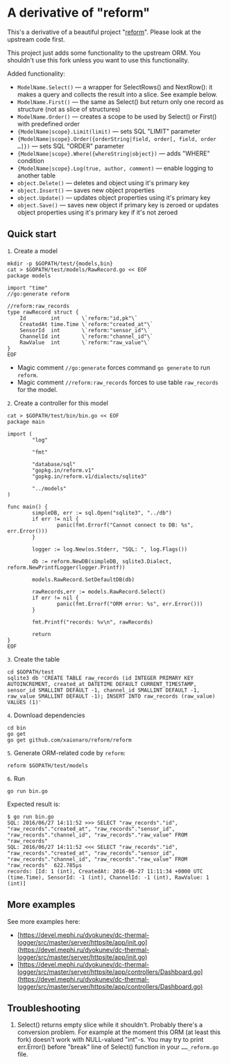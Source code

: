# A derivative of "reform"

This's a derivative of a beautiful project "[reform](https://github.com/go-reform/reform)". Please look at the upstream code first.

This project just adds some functionality to the upstream ORM. You shouldn't use this fork unless you want to use this functionality.

Added functionality:
* `ModelName.Select()` — a wrapper for SelectRows() and NextRow(): it makes a query and collects the result into a slice. See example below.
* `ModelName.First()` — the same as Select() but return only one record as structure (not as slice of structures)
* `ModelName.Order()` — creates a scope to be used by Select() or First() with predefined order
* `{ModelName|scope}.Limit(limit)` — sets SQL "LIMIT" parameter
* `{ModelName|scope}.Order({orderString|field, order[, field, order …]})` — sets SQL "ORDER" parameter
* `{ModelName|scope}.Where({whereString|object})` — adds "WHERE" condition
* `{ModelName|scope}.Log(true, author, comment)` — enable logging to another table
* `object.Delete()` — deletes and object using it's primary key
* `object.Insert()` — saves new object properties
* `object.Update()` — updates object properties using it's primary key
* `object.Save()` — saves new object if primary key is zeroed or updates object properties using it's primary key if it's not zeroed

## Quick start

`1`. Create a model

```
mkdir -p $GOPATH/test/{models,bin}
cat > $GOPATH/test/models/RawRecord.go << EOF
package models

import "time"
//go:generate reform

//reform:raw_records
type rawRecord struct {
	Id        int       \`reform:"id,pk"\`
	CreatedAt time.Time \`reform:"created_at"\`
	SensorId  int       \`reform:"sensor_id"\`
	ChannelId int       \`reform:"channel_id"\`
	RawValue  int       \`reform:"raw_value"\`
}
EOF
```

* Magic comment `//go:generate` forces command `go generate` to run `reform`.
* Magic comment `//reform:raw_records` forces to use table `raw_records` for the model.

`2`. Create a controller for this model

```
cat > $GOPATH/test/bin/bin.go << EOF
package main

import (
        "log"

        "fmt"

        "database/sql"
        "gopkg.in/reform.v1"
        "gopkg.in/reform.v1/dialects/sqlite3"

        "../models"
)

func main() {
        simpleDB, err := sql.Open("sqlite3", "../db")
        if err != nil {
                panic(fmt.Errorf("Cannot connect to DB: %s", err.Error()))
        }

        logger := log.New(os.Stderr, "SQL: ", log.Flags())

        db := reform.NewDB(simpleDB, sqlite3.Dialect, reform.NewPrintfLogger(logger.Printf))

        models.RawRecord.SetDefaultDB(db)

        rawRecords,err := models.RawRecord.Select()
        if err != nil {
                panic(fmt.Errorf("ORM error: %s", err.Error()))
        }

        fmt.Printf("records: %v\n", rawRecords)

        return
}
EOF
```

`3`. Create the table

```
cd $GOPATH/test
sqlite3 db 'CREATE TABLE raw_records (id INTEGER PRIMARY KEY AUTOINCREMENT, created_at DATETIME DEFAULT CURRENT_TIMESTAMP, sensor_id SMALLINT DEFAULT -1, channel_id SMALLINT DEFAULT -1, raw_value SMALLINT DEFAULT -1); INSERT INTO raw_records (raw_value) VALUES (1)'
```


`4`. Download dependencies

```
cd bin
go get
go get github.com/xaionaro/reform/reform
```

`5`. Generate ORM-related code by `reform`:

```
reform $GOPATH/test/models
```

`6`. Run

```
go run bin.go
```

Expected result is:
```
$ go run bin.go
SQL: 2016/06/27 14:11:52 >>> SELECT "raw_records"."id", "raw_records"."created_at", "raw_records"."sensor_id", "raw_records"."channel_id", "raw_records"."raw_value" FROM "raw_records"
SQL: 2016/06/27 14:11:52 <<< SELECT "raw_records"."id", "raw_records"."created_at", "raw_records"."sensor_id", "raw_records"."channel_id", "raw_records"."raw_value" FROM "raw_records"  622.785µs
records: [Id: 1 (int), CreatedAt: 2016-06-27 11:11:34 +0000 UTC (time.Time), SensorId: -1 (int), ChannelId: -1 (int), RawValue: 1 (int)]
```

## More examples

See more examples here:

* [https://devel.mephi.ru/dyokunev/dc-thermal-logger/src/master/server/httpsite/app/init.go](https://devel.mephi.ru/dyokunev/dc-thermal-logger/src/master/server/httpsite/app/init.go)
* [https://devel.mephi.ru/dyokunev/dc-thermal-logger/src/master/server/httpsite/app/controllers/Dashboard.go](https://devel.mephi.ru/dyokunev/dc-thermal-logger/src/master/server/httpsite/app/controllers/Dashboard.go)

## Troubleshooting

1. Select() returns empty slice while it shouldn't. Probably there's a conversion problem. For example at the moment this ORM (at least this fork) doesn't work with NULL-valued "int"-s. You may try to print err.Error() before "break" line of Select() function in your `……_reform.go` file.
